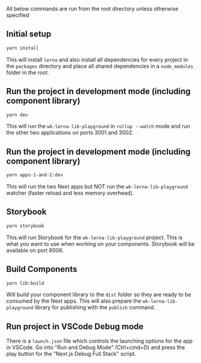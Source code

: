 All below commands are run from the root directory unless otherwise specified

## Initial setup

```bash
yarn install
```

This will install `lerna` and also install all dependencies for every project in the `packages` directory and place all shared dependencies in a `node_modules` folder in the root.

## Run the project in development mode (including component library)

```bash
yarn dev
```

This will run the `wk-lerna-lib-playground` in `rollup --watch` mode and run the other two applications on ports 3001 and 3002.

## Run the project in development mode (including component library)

```bash
yarn apps-1-and-2:dev
```

This will run the two Next apps but NOT run the `wk-lerna-lib-playground` watcher (faster reload and less memory overhead).

## Storybook

```bash
yarn storybook
```

This will run Storybook for the `wk-lerna-lib-playground` project. This is what you want to use when working on your components. Storybook will be available on port 6006.

## Build Components

```bash
yarn lib:build
```

Will build your component library to the `dist` folder so they are ready to be consumed by the Next apps. This will also prepare the `wk-lerna-lib-playground` library for publishing with the `publish` command.

## Run project in VSCode Debug mode

There is a `launch.json` file which controls the launching options for the app in VSCode. Go into "Run and Debug Mode" (Ctrl+cmd+D) and press the play button for the "Next.js Debug Full Stack" script.
